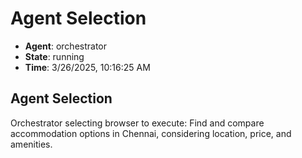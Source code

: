 # Agent Selection

- **Agent**: orchestrator
- **State**: running
- **Time**: 3/26/2025, 10:16:25 AM

## Agent Selection

Orchestrator selecting browser to execute: Find and compare accommodation options in Chennai, considering location, price, and amenities.

